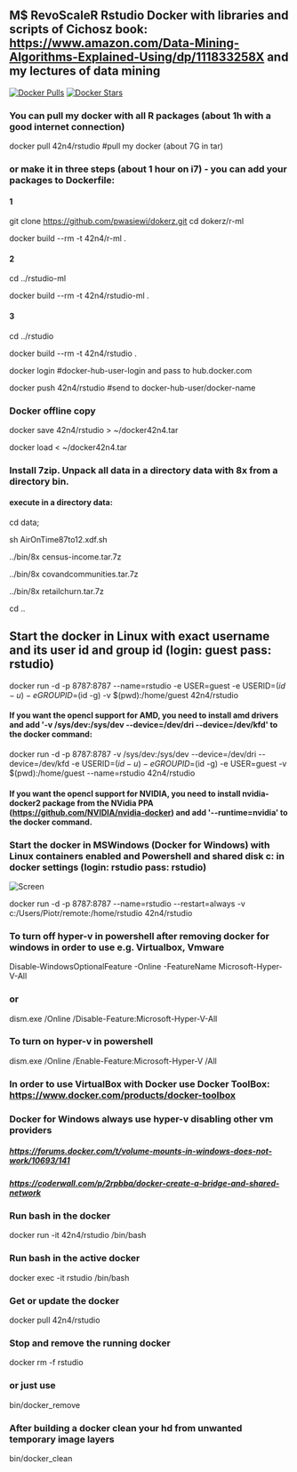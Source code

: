 ## M$ RevoScaleR Rstudio Docker with libraries and scripts of Cichosz book: https://www.amazon.com/Data-Mining-Algorithms-Explained-Using/dp/111833258X and my lectures of data mining

[![Docker Pulls](https://img.shields.io/docker/pulls/42n4/rstudio.svg)](https://hub.docker.com/r/42n4/rstudio/)
[![Docker Stars](https://img.shields.io/docker/stars/42n4/rstudio.svg)](https://hub.docker.com/r/42n4/rstudio/)

### You can pull my docker with all R packages (about 1h with a good internet connection)

docker pull 42n4/rstudio   #pull my docker (about 7G in tar)

### or make it in three steps (about 1 hour on i7) - you can add your packages to Dockerfile:
#### 1
git clone https://github.com/pwasiewi/dokerz.git
cd dokerz/r-ml

docker build --rm -t 42n4/r-ml .
#### 2
cd ../rstudio-ml

docker build --rm -t 42n4/rstudio-ml .
#### 3
cd ../rstudio

docker build --rm -t 42n4/rstudio .

docker login 				#docker-hub-user-login and pass to hub.docker.com

docker push 42n4/rstudio 	#send to docker-hub-user/docker-name

### Docker offline copy
docker save 42n4/rstudio > ~/docker42n4.tar 

docker load < ~/docker42n4.tar

### Install 7zip. Unpack all data in a directory data with 8x from a directory bin. 
#### execute in a directory data: 

cd data; 

sh AirOnTime87to12.xdf.sh 

../bin/8x census-income.tar.7z

../bin/8x covandcommunities.tar.7z

../bin/8x retailchurn.tar.7z

cd ..

## Start the docker in Linux with exact username and its user id and group id (login: guest pass: rstudio)

docker run -d -p 8787:8787 --name=rstudio -e USER=guest -e USERID=$(id -u) -e GROUPID=$(id -g) -v $(pwd):/home/guest 42n4/rstudio

#### If you want the opencl support for AMD, you need to install amd drivers and add '-v /sys/dev:/sys/dev --device=/dev/dri  --device=/dev/kfd' to the docker command:
docker run -d -p 8787:8787 -v /sys/dev:/sys/dev --device=/dev/dri  --device=/dev/kfd -e USERID=$(id -u) -e GROUPID=$(id -g) -e USER=guest -v $(pwd):/home/guest --name=rstudio 42n4/rstudio

#### If you want the opencl support for NVIDIA, you need to install nvidia-docker2 package from the NVidia PPA (https://github.com/NVIDIA/nvidia-docker) and add '--runtime=nvidia' to the docker command.

### Start the docker in MSWindows (Docker for Windows) with Linux containers enabled and Powershell and shared disk c: in docker settings (login: rstudio pass: rstudio)
![Screen](https://github.com/pwasiewi/dokerz/raw/master/rstudio/linux_docker_in_windows10.png)

docker run -d -p 8787:8787 --name=rstudio --restart=always -v c:/Users/Piotr/remote:/home/rstudio 42n4/rstudio

### To turn off hyper-v in powershell after removing docker for windows in order to use e.g. Virtualbox, Vmware

Disable-WindowsOptionalFeature -Online -FeatureName Microsoft-Hyper-V-All
### or
dism.exe /Online /Disable-Feature:Microsoft-Hyper-V-All

### To turn on hyper-v in powershell
dism.exe /Online /Enable-Feature:Microsoft-Hyper-V /All

### In order to use VirtualBox with Docker use Docker ToolBox: https://www.docker.com/products/docker-toolbox

### Docker for Windows always use hyper-v disabling other vm providers

##### https://forums.docker.com/t/volume-mounts-in-windows-does-not-work/10693/141
##### https://coderwall.com/p/2rpbba/docker-create-a-bridge-and-shared-network

### Run bash in the docker
docker run -it 42n4/rstudio /bin/bash

### Run bash in the active docker
docker exec -it rstudio /bin/bash

### Get or update the docker
docker pull 42n4/rstudio

### Stop and remove the running docker
docker rm -f rstudio

### or just use
bin/docker_remove

### After building a docker clean your hd from unwanted temporary image layers
bin/docker_clean

